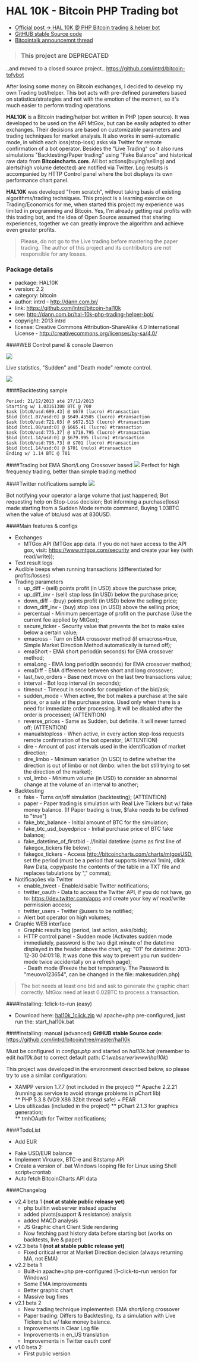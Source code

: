 # HAL 10K - Bitcoin PHP Trading bot

* [Official post -> HAL 10K @ PHP Bitcoin trading & helper bot](http://dann.com.br/hal-10k-php-trading-helper-bot/)
* [GitHUB stable Source code](https://github.com/intrd/bitcoin-hal10k)
* [Bitcointalk announcemnt thread](https://bitcointalk.org/index.php?topic=391630)

>### This project are DEPRECATED
..and moved to a closed source project.. https://github.com/intrd/bitcoin-tofybot

After losing some money on Bitcoin exchanges, I decided to develop my own Trading bot/helper. This bot acts with pre-defined parameters based on statistics/strategies and not with the emotion of the moment, so it's much easier to perform trading operations.

**HAL10K** is a Bitcoin trading/helper bot written in PHP (open source). It was developed to be used on the API MtGox, but can be easily adapted to other exchanges. Their decisions are based on customizable parameters and trading techniques for market analysis. It also works in semi-automatic mode, in which each loss(stop-loss) asks via Twitter for remote confirmation of a bot operator. Besides the "Live Trading" so it also runs simulations "Backtesting/Paper trading" using "Fake Balance" and historical raw data from **Bitcoincharts.com**. All bot actions(buying/selling) and alerts(high volume detected) are notified via Twitter. Log results is accompanied by HTTP Control panel where the bot displays its own performance chart panel.

**HAL10K** was developed "from scratch", without taking basis of existing algorithms/trading techniques. This project is a learning exercise on Trading/Economics for me, when started this project my experience was limited in programming and Bitcoin. Yes, I'm already getting real profits with this trading bot, and the idea of ​​Open Source assumed that sharing experiences, together we can greatly improve the algorithm and achieve even greater profits.

>Please, do not go to the Live trading before mastering the paper trading.
>The author of this project and its contributors are not responsible for any losses. 

### Package details

* package: HAL10K
* version: 2.2
* category: bitcoin
* author: intrd - http://dann.com.br/
* link: https://github.com/intrd/bitcoin-hal10k
* see: http://dann.com.br/hal-10k-php-trading-helper-bot/
* copyright: 2013 intrd
* license: Creative Commons Attribution-ShareAlike 4.0 International License - http://creativecommons.org/licenses/by-sa/4.0/

####WEB Control panel & console
Daemon

![](http://dann.com.br/content/images/2015/08/687474703a2f2f64616e6e2e636f6d2e62722f636f6e736f6c652e706e67-1.png)

Live statistics, "Sudden" and "Death mode" remote control.

![](http://dann.com.br/content/images/2015/08/687474703a2f2f692e696d6775722e636f6d2f4c53736d69594b2e706e67.png)


####Backtesting sample
```language-shell
Period: 21/12/2013 até 27/12/2013      
Starting w/ 1.03161308 BTC @ 700    
$ask [btc0/usd:699.43] @ $678 (lucro) #transaction  
$bid [btc1.07/usd:0] @ $649.43505 (lucro) #transaction  
$ask [btc0/usd:721.03] @ $672.513 (lucro) #transaction  
$bid [btc1.08/usd:0] @ $665.41 (lucro) #transaction     
$ask [btc0/usd:775.37] @ $718.795 (lucro) #transaction  
$bid [btc1.14/usd:0] @ $679.995 (lucro) #transaction    
$ask [btc0/usd:795.73] @ $701 (lucro) #transaction  
$bid [btc1.14/usd:0] @ $701 (nulo) #transaction     
Ending w/ 1.14 BTC @ 701
```
####Trading bot EMA Short/Long Crossover based
![](http://dann.com.br/content/images/2015/08/web.png)
Perfect for high frequency trading, better than simple trading method

####Twitter notifications sample
![](http://dann.com.br/content/images/2015/08/hal_twitter.png)

Bot notifying your operator a large volume that just happened;
Bot requesting help on Stop-Loss decision;
Bot informing a purchase(loss) made ​​starting from a Sudden Mode remote command, Buying 1.03BTC when the value of btc/usd was at 830USD.

####Main features & configs
* Exchanges
  * MTGox API (MTGox app data. If you do not have access to the API gox, visit: https://www.mtgox.com/security and create your key (with read/write)); 
* Text result logs
* Audible beeps when running transactions (differentiated for profits/losses)
* Trading parameters
   - up_diff - (sell) points profit (in USD) above the purchase price;   
   - up_diff_inv - (sell) stop loss (in USD) below the purchase price; 
   - down_diff - (buy) points profit (in USD) below the selling price;    
   - down_diff_inv - (buy) stop loss (in USD) above the selling price;     
   - percentual - Minimum percentage of profit on the purchase (Use the current fee applied by MtGox);    
   - secure_ticker - Security value that prevents the bot to make sales below a certain value;  
   - emacross - Turn on EMA crossover method (if emacross=true, Simple Market Direction Method automatically is turned off);
   - emaShort - EMA short period(in seconds) for EMA crossover method;
   - emaLong - EMA long period(in seconds) for EMA crossover method;
   - emaDiff - EMA difference between short and long crossover;
   - last_two_orders - Base next move on the last two transactions value; 
   - interval - Bot loop interval (in seconds);   
   - timeout - Timeout in seconds for completion of the bid/ask;  
   - sudden_mode - When active, the bot makes a purchase at the sale price, or a sale at the purchase price. Used only when there is a need for immediate order processing. It will be disabled after the order is processed; (ATTENTION)      
   - reverse_prices - Same as Sudden, but definite. It will never turned off; (ATTENTION)    
   - manualstoploss - When active, in every action stop-loss requests remote confirmation of the bot operator; (ATTENTION)    
   - dire - Amount of past intervals used in the identification of market direction;   
   - dire_limbo - Minimum variation (in USD) to define whether the direction is out of limbo or not (limbo: when the bot still trying to set the direction of the market);     
   - vol_limbo - Minimum volume (in USD) to consider an abnormal change at the volume of an interval to another;     
* Backtesting
   - fake - Turns on/off simulation (backtesting); (ATTENTION)
   - paper - Paper trading is simulation with Real Live Tickers but w/ fake money balance. (If Paper trading is true, $fake needs to be defined to "true")
   - fake_btc_balance - Initial amount of BTC for the simulation;    
   - fake_btc_usd_buyedprice - Initial purchase price of BTC fake balance;    
   - fake_datetime_of_firstbid - //Initial datetime (same as first line of fakegox_tickers file below);
   - fakegox_tickers - Access http://bitcoincharts.com/charts/mtgoxUSD, set the period (must be a period that supports interval 1min), click Raw Data, copy/paste the contents of the table in a TXT file and replaces tabulations by "," comma);
* Notificações via Twitter
   - enable_tweet - Enable/disable Twitter notifications;   
   - twitter_oauth - Data to access the Twitter API, if you do not have, go to: https://dev.twitter.com/apps and create your key w/ read/write permission access;
   - twitter_users - Twitter @users to be notified;     
   - Alert bot operator on high volumes;  
* Graphic WEB interface
   - Graphic results log (period, last action, asks/bids);  
  * HTTP control panel
         - Sudden mode (Activates sudden mode immediately, password is the two digit minute of the datetime displayed in the header above the chart, eg: "01" for datetime: 2013-12-30 04:01:18. It was done this way to prevent you run sudden-mode twice accidentally on a refresh page);  
         - Death mode (Freeze the bot temporarily. The Password is "meuovo123654", can be changed in the file: makesudden.php)     

> The bot needs at least one bid and ask to generate the graphic chart correctly.
> MtGox need at least 0.02BTC to process a transaction.

####Installing: 1click-to-run (easy)
* Download here: [hal10k_1click.zip](https://mega.nz/#!3YgVFC7S!KJ2S-T2Z9oXtpdL-gOkiFXBNXpbiolqQDZ1hjo58X_M) w/ apache+php pre-configured, just run the: start_hal10k.bat

####Installing: manual (advanced)
**GitHUB stable Source code**: https://github.com/intrd/bitcoin/tree/master/hal10k

Must be configured in *configs.php* and started on *hal10k.bat* (remember to edit *hal10k.bat* to correct default path: *C:\webserver\www\hal10k*)   

This project was developed in the environment described below, so please try to use a similar configuration:

* XAMPP version 1.7.7 (not included in the project)
** Apache 2.2.21 (running as service to avoid strange problems in pChart lib)   
** PHP 5.3.8 (VC9 X86 32bit thread safe) + PEAR   
* Libs utilizadas (included in the project)
** pChart 2.1.3 for graphics generation;  
** tmhOAuth for Twitter notifications;  

####TodoList
* Add EUR 
- Fake USD/EUR balance
- Implement Vircurex, BTC-e and Bitstamp API
- Create a version of .bat Windows looping file for Linux using Shell script+crontab 
- Auto fetch BitcoinCharts API data

####Changelog
* v2.4 beta 1 **(not at stable public release yet)**
   * php builtin webserver instead apache
   * added pivots(support & resistance) analysis
   * added MACD analysis
   * JS Graphic chart Client Side rendering
   * Now fetching past history data before starting bot (works on backtests, live & paper)
* v2.3 beta 1 **(not at stable public release yet)**
   * Fixed critical error at Market Direction decision (always returning MA, not EMA)
* v2.2 beta 1
   * Built-in apache+php pre-configured (1-click-to-run version for Windows)
   * Some EMA improvements
   * Better graphic chart
   * Massive bug fixes
* v2.1 beta 2
   * New trading technique implemented: EMA short/long crossover
   * Paper trading: Differs to Backtesting, its a simulation with Live Tickers but w/ fake money balance.
   * Improvements in Clear Log file
   * Improvements in en_US translation
   * Improvements in Twitter oauth conf
* v1.0 beta 2
   * First public version

